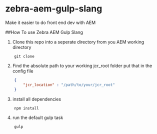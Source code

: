 # zebra-aem-gulp-slang
Make it easier to do front end dev with AEM

##How To use Zebra AEM Gulp Slang
1) Clone this repo into a seperate directory from you AEM working directory 
```
    git clone 
```
2) Find the absolute path to your working jcr_root folder put that in the config file
```json
    {
        "jcr_location" : "/path/to/your/jcr_root"
    }
```
3) install all dependencies
```javascript
    npm install
```
4) run the default gulp task 
```javascript
    gulp
```
